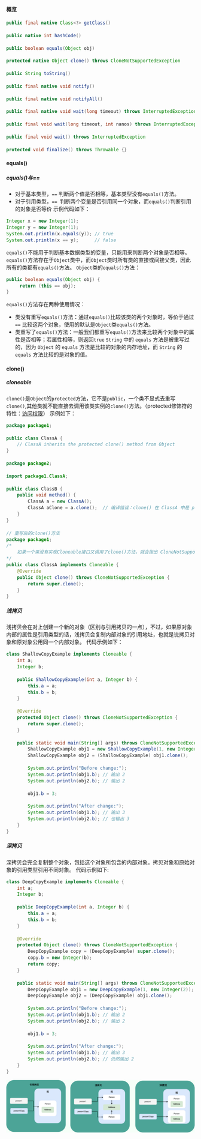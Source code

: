 #### 概览
``` java
public final native Class<?> getClass()  
  
public native int hashCode()  
  
public boolean equals(Object obj)  
  
protected native Object clone() throws CloneNotSupportedException  
  
public String toString()  
  
public final native void notify()  
  
public final native void notifyAll()  
  
public final native void wait(long timeout) throws InterruptedException  
  
public final void wait(long timeout, int nanos) throws InterruptedException  
  
public final void wait() throws InterruptedException  
  
protected void finalize() throws Throwable {}
```
#### equals()
##### equals()与==
- 对于基本类型，`==` 判断两个值是否相等，基本类型没有`equals()`方法。
- 对于引用类型，`== `判断两个变量是否引用同一个对象，而`equals()`判断引用的对象是否等价
示例代码如下：
``` java
Integer x = new Integer(1);  
Integer y = new Integer(1);  
System.out.println(x.equals(y)); // true  
System.out.println(x == y);      // false
```
`equals()`不能用于判断基本数据类型的变量，只能用来判断两个对象是否相等。`equals()`方法存在于`Object`类中，而`Object`类时所有类的直接或间接父类，因此所有的类都有`equals()`方法。
`Object`类的`equals()`方法：
``` java
public boolean equals(Object obj) {
     return (this == obj);
}
```
`equals()`方法存在两种使用情况：
- 类没有重写`equals()`方法：通过`equals()`比较该类的两个对象时，等价于通过`==` 比较这两个对象，使用的默认是`Object`类`equals()`方法。
- 类重写了`equals()`方法：一般我们都重写`equals()`方法来比较两个对象中的属性是否相等；若属性相等，则返回`true`
`String` 中的 `equals` 方法是被重写过的，因为 `Object` 的 `equals` 方法是比较的对象的内存地址，而 `String` 的 `equals` 方法比较的是对象的值。
#### clone()
##### cloneable
`clone()`是`Object`的`protected`方法，它不是`public`，一个类不显式去重写`clone()`,其他类就不能直接去调用该类实例的`clone()`方法。（protected修饰符的特性：[访问权限](继承.md#访问权限)）
示例如下：
``` java
package package1;

public class ClassA {
    // ClassA inherits the protected clone() method from Object
}

package package2;

import package1.ClassA;

public class ClassB {
    public void method() {
        ClassA a = new ClassA();
        ClassA aClone = a.clone();  // 编译错误：clone() 在 ClassA 中是 protected 访问权限
    }
}

// 重写后的clone()方法
package package1;
/*
	如果一个类没有实现Cloneable接口又调用了clone()方法，就会抛出 CloneNotSupportedException
*/
public class ClassA implements Cloneable {
    @Override
    public Object clone() throws CloneNotSupportedException {
        return super.clone();
    }
}

```
##### 浅拷贝
浅拷贝会在对上创建一个新的对象（区别与引用拷贝的一点），不过，如果原对象内部的属性是引用类型的话，浅拷贝会复制内部对象的引用地址，也就是说拷贝对象和原对象公用同一个内部对象。
代码示例如下：
``` java
class ShallowCopyExample implements Cloneable {
    int a;
    Integer b;

    public ShallowCopyExample(int a, Integer b) {
        this.a = a;
        this.b = b;
    }

    @Override
    protected Object clone() throws CloneNotSupportedException {
        return super.clone();
    }

    public static void main(String[] args) throws CloneNotSupportedException {
        ShallowCopyExample obj1 = new ShallowCopyExample(1, new Integer(2));
        ShallowCopyExample obj2 = (ShallowCopyExample) obj1.clone();

        System.out.println("Before change:");
        System.out.println(obj1.b); // 输出 2
        System.out.println(obj2.b); // 输出 2

        obj1.b = 3;

        System.out.println("After change:");
        System.out.println(obj1.b); // 输出 3
        System.out.println(obj2.b); // 也输出 3
    }
}

```
##### 深拷贝
深拷贝会完全复制整个对象，包括这个对象所包含的内部对象。拷贝对象和原始对象的引用类型引用不同对象。
代码示例如下:
``` java
class DeepCopyExample implements Cloneable {
    int a;
    Integer b;

    public DeepCopyExample(int a, Integer b) {
        this.a = a;
        this.b = b;
    }

    @Override
    protected Object clone() throws CloneNotSupportedException {
        DeepCopyExample copy = (DeepCopyExample) super.clone();
        copy.b = new Integer(b);
        return copy;
    }

    public static void main(String[] args) throws CloneNotSupportedException {
        DeepCopyExample obj1 = new DeepCopyExample(1, new Integer(2));
        DeepCopyExample obj2 = (DeepCopyExample) obj1.clone();

        System.out.println("Before change:");
        System.out.println(obj1.b); // 输出 2
        System.out.println(obj2.b); // 输出 2

        obj1.b = 3;

        System.out.println("After change:");
        System.out.println(obj1.b); // 输出 3
        System.out.println(obj2.b); // 仍然输出 2
    }
}

```
![](../../img/Pasted%20image%2020240123213823.png)